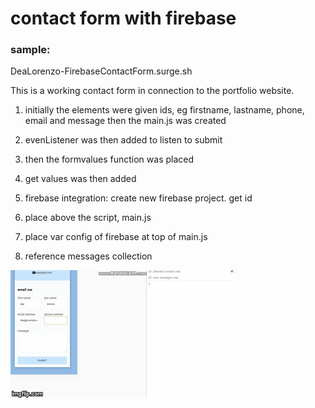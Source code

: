 # contact form with firebase

### sample: 

DeaLorenzo-FirebaseContactForm.surge.sh

This is a working contact form in connection to the portfolio website.

1. initially the elements were given ids, eg firstname, lastname, phone, email and message then the main.js was created

2. evenListener was then added to listen to submit

3. then the formvalues function was placed

4. get values was then added

5. firebase integration: create new firebase project. get id

6. place above the script, main.js

7. place var config of firebase at top of main.js

8. reference messages collection

![alt-text](contactform.gif)

